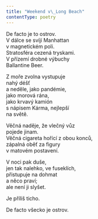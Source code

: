 ```yaml
---
title: "Weekend v\_Long Beach"
contentType: poetry
---
```


<section>

De facto je to ostrov.  
V dálce se svíjí Manhattan  
v magnetickém poli.  
Stratosféra cezená tryskami.  
V přízemí drobné výbuchy  
Ballantine Beer.

</section>

<section>

Z moře zvolna vystupuje  
nahý déšť  
a neděle, jako pandémie,  
jako morová rána,  
jako krvavý kamión  
s nápisem Kárma, nejlepší  
na světě.

</section>

<section>

Věčná naděje, že vlečný vůz  
pojede jinam.  
Věčná cigareta hořící z obou konců,  
zápalná oběť za figury  
v matovém postavení.

</section>

<section>

V noci pak duše,  
jen tak nalehko, ve fuseklích,  
přistupuje na dohmat  
a něco praví;  
ale není ji slyšet.

</section>

<section>

Je příliš ticho.

</section>

<section>

De facto všecko je ostrov.

</section>

